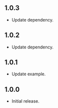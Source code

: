 ## 1.0.3
- Update dependency.

## 1.0.2
- Update dependency.

## 1.0.1
- Update example.

## 1.0.0
- Initial release.
